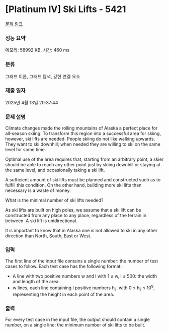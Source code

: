 # [Platinum IV] Ski Lifts - 5421 

[문제 링크](https://www.acmicpc.net/problem/5421) 

### 성능 요약

메모리: 58992 KB, 시간: 460 ms

### 분류

그래프 이론, 그래프 탐색, 강한 연결 요소

### 제출 일자

2025년 4월 13일 20:37:44

### 문제 설명

<p>Climate changes made the rolling mountains of Alaska a perfect place for all-season skiing. To transform this region into a successful area for skiing, however, ski lifts are needed. People skiing do not like walking upwards. They want to ski downhill; when needed they are willing to ski on the same level for some time.</p>

<p>Optimal use of the area requires that, starting from an arbitrary point, a skier should be able to reach any other point just by skiing downhill or staying at the same level, and occasionally taking a ski lift.</p>

<p>A sufficient amount of ski lifts must be planned and constructed such as to fulfill this condition. On the other hand, building more ski lifts than necessary is a waste of money.</p>

<p>What is the minimal number of ski lifts needed?</p>

<p>As ski lifts are built on high poles, we assume that a ski lift can be constructed from any place to any place, regardless of the terrain in between. A ski lift is unidirectional.</p>

<p>It is important to know that in Alaska one is not allowed to ski in any other direction than North, South, East or West.</p>

### 입력 

 <p>The first line of the input file contains a single number: the number of test cases to follow. Each test case has the following format:</p>

<ul>
	<li>A line with two positive numbers w and l with 1 ≤ w, l ≤ 500: the width and length of the area.</li>
	<li>w lines, each line containing l positive numbers h<sub>ij</sub>, with 0 ≤ h<sub>ij</sub> ≤ 10<sup>9</sup>, representing the height in each point of the area.</li>
</ul>

### 출력 

 <p>For every test case in the input file, the output should contain a single number, on a single line: the minimum number of ski lifts to be built.</p>

<p> </p>

